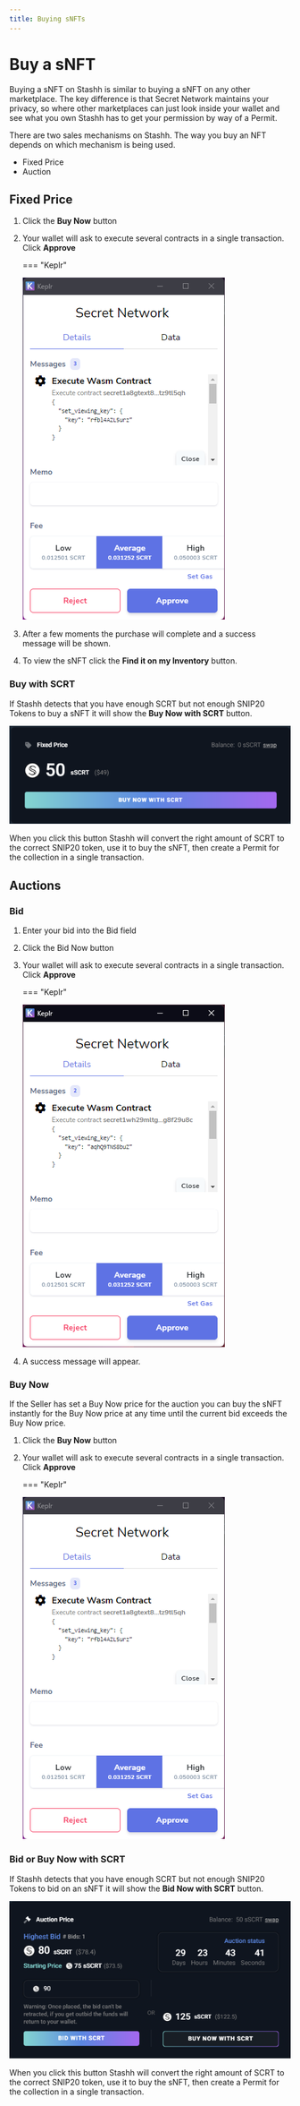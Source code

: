 ```yaml
---
title: Buying sNFTs
---
```


# Buy a sNFT

Buying a sNFT on Stashh is similar to buying a sNFT on any other marketplace. The key difference is that Secret Network maintains your privacy, so where other marketplaces can just look inside your wallet and see what you own Stashh has to get your permission by way of a Permit.

There are two sales mechanisms on Stashh. The way you buy an NFT depends on which mechanism is being used.

- Fixed Price
- Auction

## Fixed Price

1. Click the **Buy Now** button
2. Your wallet will ask to execute several contracts in a single transaction. Click **Approve**

    === "Keplr"

    ![Keplr requesting to execute a contract](../images/keplr-execute-contract-one-click-buy.png#pop)

3. After a few moments the purchase will complete and a success message will be shown. 
4. To view the sNFT click the **Find it on my Inventory** button.

### Buy with SCRT

If Stashh detects that you have enough SCRT but not enough SNIP20 Tokens to buy a sNFT it will show the **Buy Now with SCRT** button. 

![Buy Now with SCRT button](../images/buy-control-fixed-price-buy-with-scrt.png#pop)

When you click this button Stashh will convert the right amount of SCRT to the correct SNIP20 token, use it to buy the sNFT, then create a Permit for the collection in a single transaction.

## Auctions

### Bid

1. Enter your bid into the Bid field
2. Click the Bid Now button
3. Your wallet will ask to execute several contracts in a single transaction. Click **Approve**

    === "Keplr"

    ![Keplr requesting to place a bid](../images/keplr-execute-contract-bid.png#pop)

4. A success message will appear.

### Buy Now

If the Seller has set a Buy Now price for the auction you can buy the sNFT instantly for the Buy Now price at any time until the current bid exceeds the Buy Now price.

1. Click the **Buy Now** button
2. Your wallet will ask to execute several contracts in a single transaction. Click **Approve**

    === "Keplr"

    ![Keplr requesting to execute a contract](../images/keplr-execute-contract-one-click-buy.png#pop)

### Bid or Buy Now with SCRT

If Stashh detects that you have enough SCRT but not enough SNIP20 Tokens to bid on an sNFT it will show the **Bid Now with SCRT** button. 

![Bid Now with SCRT button](../images/buy-control-auction-buy-with-scrt.png#pop)

When you click this button Stashh will convert the right amount of SCRT to the correct SNIP20 token, use it to buy the sNFT, then create a Permit for the collection in a single transaction.